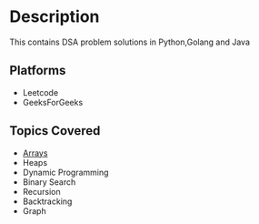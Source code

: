 # Description
This contains DSA problem solutions in Python,Golang and Java

## Platforms
- Leetcode
- GeeksForGeeks

## Topics Covered
- [Arrays](../Arrays/index.md)
- Heaps
- Dynamic Programming
- Binary Search
- Recursion
- Backtracking
- Graph
